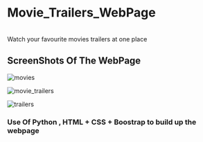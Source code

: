 # Movie_Trailers_WebPage
</br>
Watch your favourite movies trailers at one place

## ScreenShots Of The WebPage 

![movies](https://user-images.githubusercontent.com/23660137/30400971-3f7d0caa-98f6-11e7-85c7-dc7de448d864.PNG)


![movie_trailers](https://user-images.githubusercontent.com/23660137/30401001-5a548f4e-98f6-11e7-9ca0-23a00b684d3e.PNG)


![trailers](https://user-images.githubusercontent.com/23660137/30401014-72163d44-98f6-11e7-88bd-e3ace9110443.PNG)


### Use Of Python , HTML + CSS + Boostrap to build up the webpage
